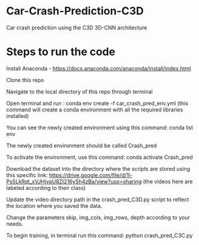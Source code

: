 # Car-Crash-Prediction-C3D
Car crash prediction using the C3D 3D-CNN architecture 

# Steps to run the code

Install Anaconda - https://docs.anaconda.com/anaconda/install/index.html

Clone this repo

Navigate to the local directory of this repo through terminal 

Open terminal and run : conda env create -f car_crash_pred_env.yml (this command will create a conda environment with all the required libraries installed) 

You can see the newly created environment using this command: conda list env

The newly created environment should be called Crash_pred 

To activate the environment, use this command: conda activate Crash_pred 

Download the dataset into the directory where the scripts are stored using this specific link: https://drive.google.com/file/d/1l-Ps5LkRqt_xVJHivaU8ZI216ySh4zBa/view?usp=sharing (the videos here are labeled according to their class) 

Update the video directory path in the crash_pred_C3D.py script to reflect the location where you saved the data. 

Change the parameters skip, img_cols, img_rows, depth according to your needs. 

To begin training, in terminal run this command: python crash_pred_C3C.py  

